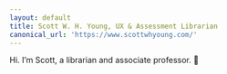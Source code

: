```yaml
---
layout: default
title: Scott W. H. Young, UX & Assessment Librarian
canonical_url: 'https://www.scottwhyoung.com/'
---
```

Hi. I’m Scott, a librarian and associate professor. <span class="cherry-blossom">🌸</span>
